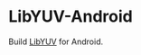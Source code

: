 # LibYUV-Android
Build [LibYUV][1] for Android.


[1]: https://chromium.googlesource.com/libyuv/libyuv
